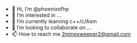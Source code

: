- 👋 Hi, I’m @phoenixofhp
- 👀 I’m interested in ...
- 🌱 I’m currently learning c++/c/Asm
- 💞️ I’m looking to collaborate on ...
- 📫 How to reach me 2minesweeper2@gmail.com

<!---
phoenixofhp/phoenixofhp is a ✨ special ✨ repository because its `README.md` (this file) appears on your GitHub profile.
You can click the Preview link to take a look at your changes.
--->
